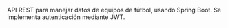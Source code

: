 API REST para manejar datos de equipos de fútbol, usando Spring Boot. Se implementa autenticación mediante JWT.
